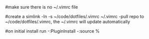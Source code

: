 #make sure there is no ~/.vimrc file

#create a simlink
  -ln -s ~/code/dotfiles/.vimrc ~/.vimrc
  -pull repo to ~/code/dotfiles/.vimrc, the ~/.vimrc will update automatically

#on initial install run
  -:PluginInstall
  -:source %


